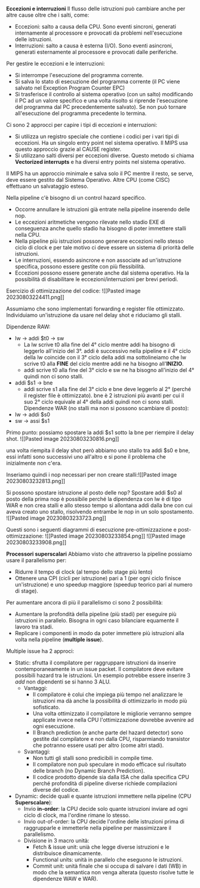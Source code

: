 
**Eccezioni e interruzioni**
Il flusso delle istruzioni può cambiare anche per altre cause oltre che i salti, come:
- Eccezioni: salto a causa della CPU. Sono eventi sincroni, generati internamente al processore e provocati da problemi nell'esecuzione delle istruzioni.
- Interruzioni: salto a causa è esterna (I/O). Sono eventi asincroni, generati esternamente al processore e provocati dalle periferiche.

Per gestire le eccezioni e le interruzioni:
- Si interrompe l'esecuzione del programma corrente.
- Si salva lo stato di esecuzione del programma corrente (il PC viene salvato nel Exception Program Counter EPC)
- Si trasferisce il controllo al sistema operativo (con un salto) modificando il PC ad un valore specifico e una volta risolto si riprende l'esecuzione del programma dal PC precedentemente salvato). Se non può tornare all'esecuzione del programma precedente lo termina.

Ci sono 2 approcci per capire i tipi di eccezioni e interruzioni:
- Si utilizza un registro speciale che contiene i codici per i vari tipi di eccezioni. Ha un singolo entry point nel sistema operativo. Il MIPS usa questo approccio grazie al CAUSE register.
- Si utilizzano salti diversi per eccezioni diverse. Questo metodo si chiama **Vectorized interrupts** e ha diversi entry points nel sistema operativo.

Il MIPS ha un approccio minimale e salva solo il PC mentre il resto, se serve, deve essere gestito dal Sistema Operativo. Altre CPU (come CISC) effettuano un salvataggio esteso.

Nella pipeline c'è bisogno di un control hazard specifico.
- Occorre annullare le istruzioni già entrate nella pipeline inserendo delle nop.
- Le eccezioni aritmetiche vengono rilevate nello stadio EXE di conseguenza anche quello stadio ha bisogno di poter immettere stalli nella CPU.
- Nella pipeline più istruzioni possono generare eccezioni nello stesso ciclo di clock e per tale motivo ci deve essere un sistema di priorità delle istruzioni.
- Le interruzioni, essendo asincrone e non associate ad un'istruzione specifica, possono essere gestite con più flessibilità.
- Eccezioni possono essere generate anche dal sistema operativo. Ha la possibilità di disabilitare le eccezioni/interruzioni per brevi periodi.


Esercizio di ottimizzazione del codice:
![[Pasted image 20230803224411.png]]

Assumiamo che sono implementati forwarding e register file ottimizzato.
Individuiamo un'istruzione da usare nel delay shot e riduciamo gli stalli.

Dipendenze RAW:
- lw -> addi $t0 -> sw
	- La lw scrive t0 alla fine del 4° ciclo mentre addi ha bisogno di leggerlo all'inizio del 3°. addi è successivo nella pipeline e il 4° ciclo della lw coincide con il 3° ciclo della addi ma sottolineiamo che lw scrive t0 alla **FINE** del ciclo mentre addi ne ha bisogno all'**INIZIO**.
	- addi scrive t0 alla fine del 3° ciclo e sw ne ha bisogno all'inizio del 4° quindi non ci sono stalli.
- addi $s1 -> bne
	- addi scrive s1 alla fine del 3° ciclo e bne deve leggerlo al 2° (perché il register file è ottimizzato). bne è 2 istruzioni più avanti per cui il suo 2° ciclo equivale al 4° della addi quindi non ci sono stalli.
Dipendenze WAR (no stalli ma non si possono scambiare di posto):
- lw -> addi $s0
- sw -> assi $s1

Primo punto: possiamo spostare la addi $s1 sotto la bne per riempire il delay shot.
![[Pasted image 20230803230816.png]]

una volta riempita il delay shot però abbiamo uno stallo tra addi $s0 e bne, essi infatti sono successivi uno all'altro e si pone il problema che inizialmente non c'era.

Inseriamo quindi i nop necessari per non creare stalli:![[Pasted image 20230803232813.png]]

Si possono spostare istruzione al posto delle nop?
Spostare addi $s0 al posto della prima nop è possibile perché la dipendenza con lw è di tipo WAR e non crea stalli e allo stesso tempo si allontana addi dalla bne con cui aveva creato uno stallo, risolvendo entrambe le nop in un solo spostamento.
![[Pasted image 20230803233723.png]]

Questi sono i seguenti diagrammi di esecuzione pre-ottimizzazione e post-ottimizzazione: 
![[Pasted image 20230803233854.png]]
![[Pasted image 20230803233908.png]]


**Processori superscalari**
Abbiamo visto che attraverso la pipeline possiamo usare il parallelismo per:
- Ridurre il tempo di clock (al tempo dello stage più lento) 
- Ottenere una CPI (cicli per istruzione) pari a 1 (per ogni ciclo finisce un'istruzione) e uno speedup maggiore (speedup teorico pari al numero di stage).

Per aumentare ancora di più il parallelismo ci sono 2 possibilità:
- Aumentare la profondità della pipeline (più stadi) per eseguire più istruzioni in parallelo. Bisogna in ogni caso bilanciare equamente il lavoro tra stadi.
- Replicare i componenti in modo da poter immettere più istruzioni alla volta nella pipeline (**multiple issue**).

Multiple issue ha 2 approci:
- Static: sfrutta il compilatore per raggruppare istruzioni da inserire contemporaneamente in un issue packet. Il compilatore deve evitare possibili hazard tra le istruzioni. Un esempio potrebbe essere inserire 3 *add* non dipendenti se si hanno 3 ALU. 
	- Vantaggi:
		- Il compilatore è colui che impiega più tempo nel analizzare le istruzioni ma dà anche la possibilità di ottimizzarlo in modo più sofisticato.
		- Una volta ottimizzato il compilatore le migliorie verranno sempre applicate invece nella CPU l'ottimizzazione dovrebbe avvenire ad ogni esecuzione.
		- Il Branch prediction (e anche parte del hazard detector) sono gestite dal compilatore e non dalla CPU, risparmiando transistor che potranno essere usati per altro (come altri stadi).
	- Svantaggi:
		- Non tutti gli stalli sono predicibili in compile time.
		- Il compilatore non può speculare in modo efficace sul risultato delle branch (no Dynamic Branch Prediction).
		- Il codice prodotto dipende sia dalla ISA che dalla specifica CPU perché profondità di pipeline diverse richiede compilazioni diverse del codice.
- Dynamic: decide quali e quante istruzioni immettere nella pipeline (CPU **Superscalare**):
	- Invio **in-order**: la CPU decide solo quante istruzioni inviare ad ogni ciclo di clock, ma l'ordine rimane lo stesso.
	- Invio out-of-order: la CPU decide l'ordine delle istruzioni prima di raggrupparle e immetterle nella pipeline per massimizzare il parallelismo.
	- Divisione in 3 macro unità:
		- Fetch & issue unit: unià che legge diverse istruzioni e le distribuisce dinamicamente.
		- Functional units: unità in parallelo che eseguono le istruzioni.
		- Commit unit: unità finale che si occupa di salvare i dati (WB) in modo che la semantica non venga alterata (questo risolve tutte le dipendenze WAW e WAR).